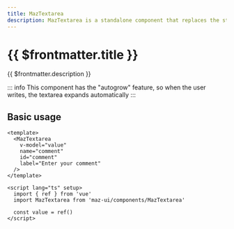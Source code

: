 ```yaml
---
title: MazTextarea
description: MazTextarea is a standalone component that replaces the standard html textarea input with a beautiful design system. Many options like colors, disabled, error, warning, success and error messages are available.
---
```


# {{ $frontmatter.title }}

{{ $frontmatter.description }}

<!--@include: ./../.vitepress/mixins/getting-started.md-->

::: info
This component has the "autogrow" feature, so when the user writes, the textarea expands automatically
:::

## Basic usage

<MazTextarea
  v-model="value"
  name="comment"
  id="comment"
  label="Enter your comment"
/>

```vue
<template>
  <MazTextarea
    v-model="value"
    name="comment"
    id="comment"
    label="Enter your comment"
  />
</template>

<script lang="ts" setup>
  import { ref } from 'vue'
  import MazTextarea from 'maz-ui/components/MazTextarea'

  const value = ref()
</script>
```

<script lang="ts" setup>
  import { ref } from 'vue'

  const value = ref()
</script>

<!--@include: ./../.vitepress/generated-docs/maz-textarea.doc.md-->
